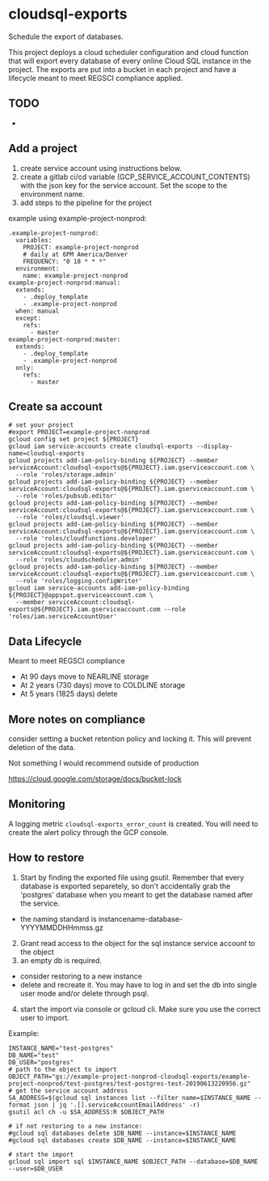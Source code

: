 # cloudsql-exports

Schedule the export of databases. 

This project deploys a cloud scheduler configuration and cloud function that will export every database of every online Cloud SQL instance in the project. The exports are put into a bucket in each project and have a lifecycle meant to meet REGSCI compliance applied.

## TODO

- 

## Add a project

1. create service account using instructions below.
2. create a gitlab ci/cd variable (GCP_SERVICE_ACCOUNT_CONTENTS) with the json key for the service account. Set the scope to the environment name. 
3. add steps to the pipeline for the project

example using example-project-nonprod:
```
.example-project-nonprod:
  variables:
    PROJECT: example-project-nonprod
    # daily at 6PM America/Denver
    FREQUENCY: "0 18 * * *"
  environment:
    name: example-project-nonprod
example-project-nonprod:manual:
  extends:
    - .deploy_template
    - .example-project-nonprod
  when: manual
  except:
    refs:
      - master
example-project-nonprod:master:
  extends:
    - .deploy_template
    - .example-project-nonprod
  only:
    refs:
      - master
```

## Create sa account

```
# set your project
#export PROJECT=example-project-nonprod
gcloud config set project ${PROJECT}
gcloud iam service-accounts create cloudsql-exports --display-name=cloudsql-exports
gcloud projects add-iam-policy-binding ${PROJECT} --member serviceAccount:cloudsql-exports@${PROJECT}.iam.gserviceaccount.com \
  --role 'roles/storage.admin'
gcloud projects add-iam-policy-binding ${PROJECT} --member serviceAccount:cloudsql-exports@${PROJECT}.iam.gserviceaccount.com \
  --role 'roles/pubsub.editor'
gcloud projects add-iam-policy-binding ${PROJECT} --member serviceAccount:cloudsql-exports@${PROJECT}.iam.gserviceaccount.com \
  --role 'roles/cloudsql.viewer' 
gcloud projects add-iam-policy-binding ${PROJECT} --member serviceAccount:cloudsql-exports@${PROJECT}.iam.gserviceaccount.com \
  --role 'roles/cloudfunctions.developer'
gcloud projects add-iam-policy-binding ${PROJECT} --member serviceAccount:cloudsql-exports@${PROJECT}.iam.gserviceaccount.com \
  --role 'roles/cloudscheduler.admin'
gcloud projects add-iam-policy-binding ${PROJECT} --member serviceAccount:cloudsql-exports@${PROJECT}.iam.gserviceaccount.com \
  --role 'roles/logging.configWriter'
gcloud iam service-accounts add-iam-policy-binding ${PROJECT}@appspot.gserviceaccount.com \
  --member serviceAccount:cloudsql-exports@${PROJECT}.iam.gserviceaccount.com --role 'roles/iam.serviceAccountUser'
```

## Data Lifecycle

Meant to meet REGSCI compliance

- At 90 days move to NEARLINE storage
- At 2 years (730 days) move to COLDLINE storage
- At 5 years (1825 days) delete

## More notes on compliance

consider setting a bucket retention policy and locking it. This will prevent deletion of the data. 

Not something I would recommend outside of production

https://cloud.google.com/storage/docs/bucket-lock

## Monitoring

A logging metric `cloudsql-exports_error_count` is created. You will need to create the alert policy through the GCP console.

## How to restore

1. Start by finding the exported file using gsutil. Remember that every database is exported separetely, so don't accidentally grab the 'postgres' database when you meant to get the database named after the service. 
  * the naming standard is instancename-database-YYYYMMDDHHmmss.gz
2. Grant read access to the object for the sql instance service account to the object
3. an empty db is required. 
  * consider restoring to a new instance 
  * delete and recreate it. You may have to log in and set the db into single user mode and/or delete through psql.
4. start the import via console or gcloud cli. Make sure you use the correct user to import. 

Example:
```
INSTANCE_NAME="test-postgres"
DB_NAME="test"
DB_USER="postgres"
# path to the object to import
OBJECT_PATH="gs://example-project-nonprod-cloudsql-exports/example-project-nonprod/test-postgres/test-postgres-test-20190613220956.gz"
# get the service account address
SA_ADDRESS=$(gcloud sql instances list --filter name=$INSTANCE_NAME --format json | jq '.[].serviceAccountEmailAddress' -r)
gsutil acl ch -u $SA_ADDRESS:R $OBJECT_PATH

# if not restoring to a new instance:
#gcloud sql databases delete $DB_NAME --instance=$INSTANCE_NAME
#gcloud sql databases create $DB_NAME --instance=$INSTANCE_NAME

# start the import
gcloud sql import sql $INSTANCE_NAME $OBJECT_PATH --database=$DB_NAME --user=$DB_USER
```
